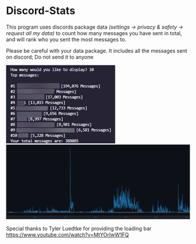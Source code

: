 # Discord-Stats

This program uses discords package data 
*(settings -> privacy & safety -> request all my data)*
 to count how many messages you have sent in total, and will rank who you sent the most messages to.

Please be careful with your data package. It includes all the messages sent on discord; Do not send it to anyone

![Alt Text](example.png)
![Alt Text](GraphExample.png)


Special thanks to Tyler Luedtke for providing the loading bar
https://www.youtube.com/watch?v=MtYOrIwW1FQ

